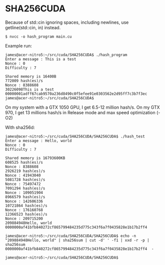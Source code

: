 # SHA256CUDA

Because of std::cin ignoring spaces, including newlines, use getline(std::cin, in) instead.

`$ nvcc -o hash_program main.cu`

Example run:

```
james@acer-nitro5:~/src/cuda/SHA256CUDA$ ./hash_program 
Enter a message : This is a test
Nonce : 0
Difficulty : 7

Shared memory is 16400B
772009 hash(es)/s
Nonce : 8388608
30226098This is a test
00000001adff67cab9570a236d8490c0f5efee91e0303562e2d95ff7c3b7f3ec
james@acer-nitro5:~/src/cuda/SHA256CUDA$
```

On my system with a GTX 1050 GPU, I get 6.5-12 million hash/s.
On my GTX 970, I get 13 millions hash/s in Release mode and max speed optimization (-O2)

With sha256d:

```
james@acer-nitro5:~/src/cuda/SHA256CUDA/SHA256CUDA$ ./hash_test 
Enter a message : Hello, world
Nonce : 0
Difficulty : 7

Shared memory is 16793600KB
608525 hash(es)/s
Nonce : 8388608
2926219 hash(es)/s
Nonce : 41943040
5081728 hash(es)/s
Nonce : 75497472
7091294 hash(es)/s
Nonce : 109051904
8966579 hash(es)/s
Nonce : 142606336
10721864 hash(es)/s
Nonce : 176160768
12366523 hash(es)/s
Nonce : 209715200
209884948Hello, world
0000000af41bfb840272cf865799484235d775c343f6a7f0435828e1b17b2ff4

james@acer-nitro5:~/src/cuda/SHA256CUDA/SHA256CUDA$ echo -n "209884948Hello, world" | sha256sum | cut -d' ' -f1 | xxd -r -p | sha256sum
0000000af41bfb840272cf865799484235d775c343f6a7f0435828e1b17b2ff4  -

james@acer-nitro5:~/src/cuda/SHA256CUDA/SHA256CUDA$
```
